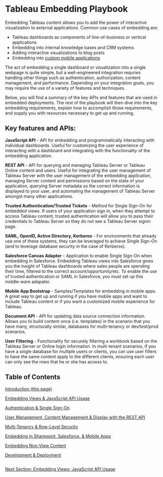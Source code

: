# Tableau Embedding Playbook

Embedding Tableau content allows you to add the power of interactive visualization to external applications. Common use cases of embedding are:
* Tableau dashboards as components of line-of-business or vertical applications
* Embedding into internal knowledge bases and CRM systems
* Adding interactive visualizations to blog posts
* Embedding into [custom mobile applications](https://github.com/tableau/embedding-playbook/blob/master/pages/05_embedding_in_other_apps.md#embedding-into-mobile-apps)

The act of embedding a single dashboard or visualization into a single webpage is quite simple, but a well-engineered integration requries handling other things such as authentication, authorization, content management, and performance. Depending on your integration goals, you may require the use of a variety of features and techniques.

Below, you will find a summary of the key APIs and features that are used in embedded deployments. The rest of the playbook will then dive into the key embedding requirements, explain how to accomplish those requirements, and supply you with resources necessary to get up and running.

## Key features and APIs:
**JavaScript API** - API for embedding and programmatically interacting with individual dashboards. Useful for customizing the user experience of interacting with a dashboard and integrating with the functionality of the embedding application.

**REST API** - API for querying and managing Tableau Server or Tableau Online content and users. Useful for integrating the user management of Tableau Server with the user management of the embedding application, managing Server content and permissions based on the state of your application, querying Server metadata so the correct information is displayed to your user, and automating the management of Tableau Server amongst many other applications.

**Trusted Authentication/Trusted Tickets** - Method for Single Sign-On for embedded views. If users of your application sign in, when they attempt to access Tableau content, trusted authentication will allow you to pass their credentials to Tableau Server so they do not see a Tableau Server signin page.

**SAML, OpenID, Active Directory, Kerberos** - For environments that already use one of these systems, they can be leveraged to achieve Single Sign-On (and to leverage database security in the case of Kerberos).

**Salesforce Canvas Adapter** - Application to enable Single Sign-On when embedding in Salesforce. Embedding Tableau views into Salesforce gives you the insight of Tableau dashboards where sales people are spending their time, filtered to the correct account/opportunity/etc. To enable the use of trusted authentication or SAML in Salesforce, you must set up this middle-ware adapater.

**Mobile App Bootstrap** - Samples/Templates for embedding in mobile apps. A great way to get up and running if you have mobile apps and want to include Tableau content or if you want a customized mobile experience for Tableau.

**Document API** - API for updating data source connection information. Allows you to build content once (i.e. templates) in the scenario that you have many, structurally similar, databases for multi-tenancy or dev/test/prod scenarios.

**User Filtering** - Functionality for securely filtering a workbook based on the Tableau Server or Online login information. In multi-tenant scenarios, if you have a single database for multiple users or clients, you can use user filters to have the same content apply to the different clients, ensuring each user can only see the rows that he or she has access to.

## Table of Contents

[Introduction (this page)](https://github.com/tableau/embedding-playbook)

[Embedding Views & JavaScript API Usage](pages/01_embedding_and_jsapi.md)

[Authentication & Single Sign-On](pages/02_auth_and_sso.md)

[User Management, Content Management & Display with the REST API](pages/03_server_management_and_restapi.md)

[Multi-Tenancy & Row-Level Security](pages/04_multitenancy_and_rls.md)

[Embedding in Sharepoint, Salesforce, & Mobile Apps](pages/05_embedding_in_other_apps.md)

[Embedding Non-View Content](pages/06_embedding_non_view_content.md)

[Development & Deployment](pages/07_development_and_deployment.md)

##

[Next Section: Embedding Views; JavaScript API Usage](pages/01_embedding_and_jsapi.md)
